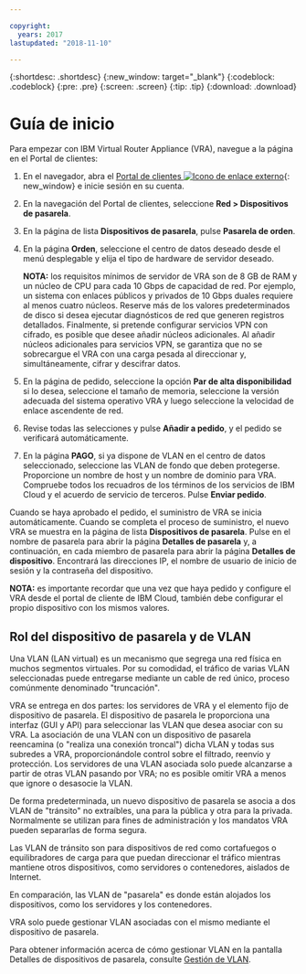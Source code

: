 ```yaml
---

copyright:
  years: 2017
lastupdated: "2018-11-10"

---
```


{:shortdesc: .shortdesc}
{:new_window: target="_blank"}
{:codeblock: .codeblock}
{:pre: .pre}
{:screen: .screen}
{:tip: .tip}
{:download: .download}


# Guía de inicio
Para empezar con IBM Virtual Router Appliance (VRA), navegue a la página en el Portal de clientes:

1. En el navegador, abra el [Portal de clientes ![Icono de enlace externo](../../icons/launch-glyph.svg "Icono de enlace externo")](https://control.softlayer.com/){: new_window} e inicie sesión en su cuenta.
2. En la navegación del Portal de clientes, seleccione **Red > Dispositivos de pasarela**.
3. En la página de lista **Dispositivos de pasarela**, pulse **Pasarela de orden**.
4. En la página **Orden**, seleccione el centro de datos deseado desde el menú desplegable y elija el tipo de hardware de servidor deseado.

    **NOTA:** los requisitos mínimos de servidor de VRA son de 8 GB de RAM y un núcleo de CPU para cada 10 Gbps de capacidad de red. Por ejemplo, un sistema con enlaces públicos y privados de 10 Gbps duales requiere al menos cuatro núcleos. Reserve más de los valores predeterminados de disco si desea ejecutar diagnósticos de red que generen registros detallados. Finalmente, si pretende configurar servicios VPN con cifrado, es posible que desee añadir núcleos adicionales. Al añadir núcleos adicionales para servicios VPN, se garantiza que no se sobrecargue el VRA con una carga pesada al direccionar y, simultáneamente, cifrar y descifrar datos.

5. En la página de pedido, seleccione la opción **Par de alta disponibilidad** si lo desea, seleccione el tamaño de memoria, seleccione la versión adecuada del sistema operativo VRA y luego seleccione la velocidad de enlace ascendente de red.

6. Revise todas las selecciones y pulse **Añadir a pedido**, y el pedido se verificará automáticamente.
7. En la página **PAGO**, si ya dispone de VLAN en el centro de datos seleccionado, seleccione las VLAN de fondo que deben protegerse. Proporcione un nombre de host y un nombre de dominio para VRA. Compruebe todos los recuadros de los términos de los servicios de IBM Cloud y el acuerdo de servicio de terceros. Pulse **Enviar pedido**.

Cuando se haya aprobado el pedido, el suministro de VRA se inicia automáticamente. Cuando se completa el proceso de suministro, el nuevo VRA se muestra en la página de lista **Dispositivos de pasarela**. Pulse en el nombre de pasarela para abrir la página **Detalles de pasarela** y, a continuación, en cada miembro de pasarela para abrir la página **Detalles de dispositivo**. Encontrará las direcciones IP, el nombre de usuario de inicio de sesión y la contraseña del dispositivo.  

**NOTA:** es importante recordar que una vez que haya pedido y configure el VRA desde el portal de cliente de IBM Cloud, también debe configurar el propio dispositivo con los mismos valores.

## Rol del dispositivo de pasarela y de VLAN
Una VLAN (LAN virtual) es un mecanismo que segrega una red física en muchos segmentos virtuales. Por su comodidad, el tráfico de varias VLAN seleccionadas puede entregarse mediante un cable de red único, proceso comúnmente denominado "truncación".

VRA se entrega en dos partes: los servidores de VRA y el elemento fijo de dispositivo de pasarela. El dispositivo de pasarela le proporciona una interfaz (GUI y API) para seleccionar las VLAN que desea asociar con su VRA. La asociación de una VLAN con un dispositivo de pasarela reencamina (o "realiza una conexión troncal") dicha VLAN y todas sus subredes a VRA, proporcionándole control sobre el filtrado, reenvío y protección. Los servidores de una VLAN asociada solo puede alcanzarse a partir de otras VLAN pasando por VRA; no es posible omitir VRA a menos que ignore o desasocie la VLAN.

De forma predeterminada, un nuevo dispositivo de pasarela se asocia a dos VLAN de "tránsito" no extraíbles, una para la pública y otra para la privada. Normalmente se utilizan para fines de administración y los mandatos VRA pueden separarlas de forma segura.

Las VLAN de tránsito son para dispositivos de red como cortafuegos o equilibradores de carga para que puedan direccionar el tráfico mientras mantiene otros dispositivos, como servidores o contenedores, aislados de Internet.

En comparación, las VLAN de "pasarela" es donde están alojados los dispositivos, como los servidores y los contenedores.

VRA solo puede gestionar VLAN asociadas con el mismo mediante el dispositivo de pasarela.

Para obtener información acerca de cómo gestionar VLAN en la pantalla Detalles de dispositivos de pasarela, consulte [Gestión de VLAN](manage-vlans.html).
